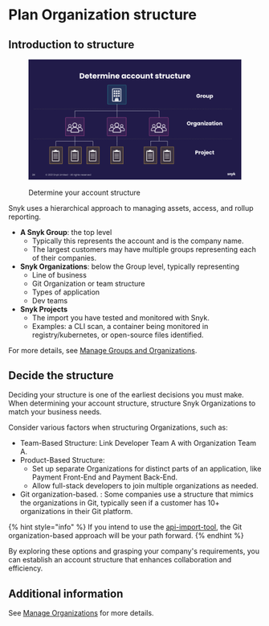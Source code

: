 # Plan Organization structure

## Introduction to structure

<div align="left">

<figure><img src="../../../.gitbook/assets/determine-account-structure.png" alt="Determine your account structure" width="563"><figcaption><p>Determine your account structure</p></figcaption></figure>

</div>

Snyk uses a hierarchical approach to managing assets, access, and rollup reporting.

* **A Snyk Group**: the top level
  * Typically this represents the account and is the company name.
  * The largest customers may have multiple groups representing each of their companies.
* **Snyk Organizations**: below the Group level, typically representing
  * Line of business
  * Git Organization or team structure
  * Types of application
  * Dev teams
* **Snyk Projects**
  * The import you have tested and monitored with Snyk.
  * Examples: a CLI scan, a container being monitored in registry/kubernetes, or open-source files identified.

For more details, see [Manage Groups and Organizations](../../../snyk-admin/manage-groups-and-organizations/).

## Decide the structure

Deciding your structure is one of the earliest decisions you must make. When determining your account structure, structure Snyk Organizations to match your business needs.

Consider various factors when structuring Organizations, such as:

* Team-Based Structure: Link Developer Team A with Organization Team A.
* Product-Based Structure:
  * Set up separate Organizations for distinct parts of an application, like Payment Front-End and Payment Back-End.
  * Allow full-stack developers to join multiple organizations as needed.
* Git organization-based. : Some companies use a structure that mimics the organizations in Git, typically seen if a customer has 10+ organizations in their Git platform.

{% hint style="info" %}
If you intend to use the [api-import-tool](../../../snyk-api-info/other-tools/tool-snyk-api-import/), the Git organization-based approach will be your path forward.
{% endhint %}

By exploring these options and grasping your company's requirements, you can establish an account structure that enhances collaboration and efficiency.

## Additional information

See [Manage Organizations](../../../snyk-admin/manage-groups-and-organizations/manage-organizations.md) for more details.&#x20;

